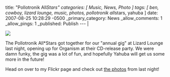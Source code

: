 title: "Pollotronik All*Stars"
categories: [ Music, News, Photo ]
tags: [ ben, cowboy, lizard lounge, music, photos, pollotronik all*stars, yahuba ]
date: 2007-08-25 10:28:29 -0500
_primary_category: News
_allow_comments: 1
_allow_pings: 1
_published: Publish
--- |

<div class="photo"><a href="http://benalman.com/photo/tags/pollotronikallstars/"><img src="http://farm2.static.flickr.com/1106/1231988780_8a09925a49_t.jpg" /></a></div>

The Pollotronik All*Stars got together for our "annual gig" at Lizard Lounge last night, opening up for Organism at their CD-release party. We were damn funky, the gig was a lot of fun, and hopefully Yahuba will get us some more in the future!

Head on over to my Flickr page and check out <a href="http://benalman.com/photo/tags/pollotronikallstars/">the photos</a> from last night!

